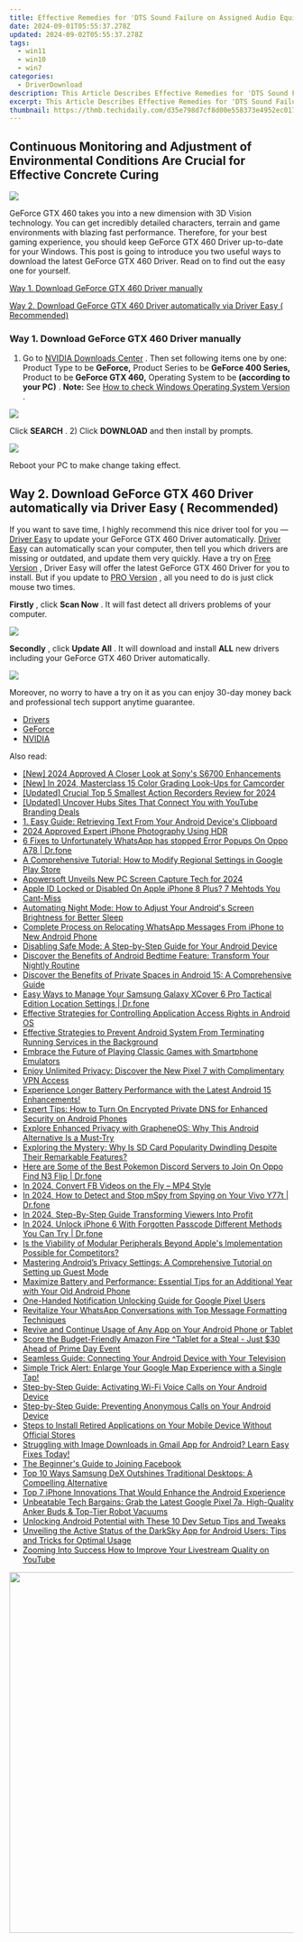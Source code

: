```yaml
---
title: Effective Remedies for 'DTS Sound Failure on Assigned Audio Equipment'
date: 2024-09-01T05:55:37.278Z
updated: 2024-09-02T05:55:37.278Z
tags:
  - win11
  - win10
  - win7
categories:
  - DriverDownload
description: This Article Describes Effective Remedies for 'DTS Sound Failure on Assigned Audio Equipment'
excerpt: This Article Describes Effective Remedies for 'DTS Sound Failure on Assigned Audio Equipment'
thumbnail: https://thmb.techidaily.com/d35e798d7cf8d00e558373e4952ec0178aa0674db22d4cc9c0a2fcdcf78387c6.jpg
---
```


## Continuous Monitoring and Adjustment of Environmental Conditions Are Crucial for Effective Concrete Curing

![](https://images.drivereasy.com/wp-content/uploads/2017/02/GeForce_GTX_460_low_3qtr.png)

 GeForce GTX 460 takes you into a new dimension with 3D Vision technology. You can get incredibly detailed characters, terrain and game environments with blazing fast performance. Therefore, for your best gaming experience, you should keep GeForce GTX 460 Driver up-to-date for your Windows. This post is going to introduce you two useful ways to download the latest GeForce GTX 460 Driver. Read on to find out the easy one for yourself.

[Way 1. Download GeForce GTX 460 Driver manually](https://tools.techidaily.com/drivereasy/download/)

[Way 2. Download GeForce GTX 460 Driver automatically via Driver Easy ( Recommended)](https://www.drivereasy.com/knowledge/geforce-gtx-460-driver-download-windows-easily/#2)

### Way 1\. Download GeForce GTX 460 Driver manually

 1) Go to [NVIDIA Downloads Center](https://tools.techidaily.com/drivereasy/download/) . Then set following items one by one: Product Type to be **GeForce,**  Product Series to be **GeForce 400 Series,**  Product to be **GeForce GTX 460,**  Operating System to be **(according to your PC)** . **Note:**  See [How to check Windows Operating System Version](https://tools.techidaily.com/drivereasy/download/) .

![](https://images.drivereasy.com/wp-content/uploads/2017/02/1-20.png)

 Click **SEARCH** . 2) Click **DOWNLOAD** and then install by prompts.

![](https://images.drivereasy.com/wp-content/uploads/2017/02/2-22.png)

 Reboot your PC to make change taking effect.

## Way 2\. Download GeForce GTX 460 Driver automatically via Driver Easy ( Recommended)

 If you want to save time, I highly recommend this nice driver tool for you — [Driver Easy](https://tools.techidaily.com/drivereasy/download/) to update your GeForce GTX 460 Driver automatically. [Driver Easy](https://tools.techidaily.com/drivereasy/download/) can automatically scan your computer, then tell you which drivers are missing or outdated, and update them very quickly. Have a try on [Free Version](https://tools.techidaily.com/drivereasy/download/) , Driver Easy will offer the latest GeForce GTX 460 Driver for you to install. But if you update to [PRO Version](https://tools.techidaily.com/drivereasy/download/) , all you need to do is just click mouse two times.

**Firstly** , click **Scan Now** . It will fast detect all drivers problems of your computer.

![](https://images.drivereasy.com/wp-content/uploads/2017/02/SCAN-2.jpg)

**Secondly** , click **Update All** . It will download and install **ALL** new drivers including your GeForce GTX 460 Driver automatically.

![](https://images.drivereasy.com/wp-content/uploads/2017/02/GTX-460.jpg)

 Moreover, no worry to have a try on it as you can enjoy 30-day money back and professional tech support anytime guarantee.

* [Drivers](https://tools.techidaily.com/drivereasy/download/)
* [GeForce](https://tools.techidaily.com/drivereasy/download/)
* [NVIDIA](https://tools.techidaily.com/drivereasy/download/)

<ins class="adsbygoogle"
     style="display:block"
     data-ad-format="autorelaxed"
     data-ad-client="ca-pub-7571918770474297"
     data-ad-slot="1223367746"></ins>



<ins class="adsbygoogle"
     style="display:block"
     data-ad-client="ca-pub-7571918770474297"
     data-ad-slot="8358498916"
     data-ad-format="auto"
     data-full-width-responsive="true"></ins>

<span class="atpl-alsoreadstyle">Also read:</span>
<div><ul>
<li><a href="https://vp-tips.techidaily.com/new-2024-approved-a-closer-look-at-sonys-s6700-enhancements/"><u>[New] 2024 Approved  A Closer Look at Sony's S6700 Enhancements</u></a></li>
<li><a href="https://fox-cloud.techidaily.com/new-in-2024-masterclass-15-color-grading-look-ups-for-camcorder/"><u>[New] In 2024, Masterclass 15 Color Grading Look-Ups for Camcorder</u></a></li>
<li><a href="https://vp-tips.techidaily.com/updated-crucial-top-5-smallest-action-recorders-review-for-2024/"><u>[Updated] Crucial Top 5 Smallest Action Recorders Review for 2024</u></a></li>
<li><a href="https://eaxpv-info.techidaily.com/updated-uncover-hubs-sites-that-connect-you-with-youtube-branding-deals/"><u>[Updated] Uncover Hubs  Sites That Connect You with YouTube Branding Deals</u></a></li>
<li><a href="https://hardware-updates.techidaily.com/1-easy-guide-retrieving-text-from-your-android-devices-clipboard/"><u>1. Easy Guide: Retrieving Text From Your Android Device's Clipboard</u></a></li>
<li><a href="https://fox-blue.techidaily.com/2024-approved-expert-iphone-photography-using-hdr/"><u>2024 Approved  Expert iPhone Photography Using HDR</u></a></li>
<li><a href="https://howto.techidaily.com/6-fixes-to-unfortunately-whatsapp-has-stopped-error-popups-on-oppo-a78-drfone-by-drfone-fix-android-problems-fix-android-problems/"><u>6 Fixes to Unfortunately WhatsApp has stopped Error Popups On Oppo A78 | Dr.fone</u></a></li>
<li><a href="https://hardware-updates.techidaily.com/a-comprehensive-tutorial-how-to-modify-regional-settings-in-google-play-store/"><u>A Comprehensive Tutorial: How to Modify Regional Settings in Google Play Store</u></a></li>
<li><a href="https://desktop-recording.techidaily.com/apowersoft-unveils-new-pc-screen-capture-tech-for-2024/"><u>Apowersoft Unveils New PC Screen Capture Tech for 2024</u></a></li>
<li><a href="https://apple-account.techidaily.com/apple-id-locked-or-disabled-on-apple-iphone-8-plus-7-mehtods-you-cant-miss-by-drfone-ios/"><u>Apple ID Locked or Disabled On Apple iPhone 8 Plus? 7 Mehtods You Cant-Miss</u></a></li>
<li><a href="https://hardware-updates.techidaily.com/automating-night-mode-how-to-adjust-your-androids-screen-brightness-for-better-sleep/"><u>Automating Night Mode: How to Adjust Your Android's Screen Brightness for Better Sleep</u></a></li>
<li><a href="https://hardware-updates.techidaily.com/complete-process-on-relocating-whatsapp-messages-from-iphone-to-new-android-phone/"><u>Complete Process on Relocating WhatsApp Messages From iPhone to New Android Phone</u></a></li>
<li><a href="https://hardware-updates.techidaily.com/disabling-safe-mode-a-step-by-step-guide-for-your-android-device/"><u>Disabling Safe Mode: A Step-by-Step Guide for Your Android Device</u></a></li>
<li><a href="https://hardware-updates.techidaily.com/discover-the-benefits-of-android-bedtime-feature-transform-your-nightly-routine/"><u>Discover the Benefits of Android Bedtime Feature: Transform Your Nightly Routine</u></a></li>
<li><a href="https://hardware-updates.techidaily.com/discover-the-benefits-of-private-spaces-in-android-15-a-comprehensive-guide/"><u>Discover the Benefits of Private Spaces in Android 15: A Comprehensive Guide</u></a></li>
<li><a href="https://android-location.techidaily.com/easy-ways-to-manage-your-samsung-galaxy-xcover-6-pro-tactical-edition-location-settings-drfone-by-drfone-virtual/"><u>Easy Ways to Manage Your Samsung Galaxy XCover 6 Pro Tactical Edition Location Settings | Dr.fone</u></a></li>
<li><a href="https://hardware-updates.techidaily.com/effective-strategies-for-controlling-application-access-rights-in-android-os/"><u>Effective Strategies for Controlling Application Access Rights in Android OS</u></a></li>
<li><a href="https://hardware-updates.techidaily.com/effective-strategies-to-prevent-android-system-from-terminating-running-services-in-the-background/"><u>Effective Strategies to Prevent Android System From Terminating Running Services in the Background</u></a></li>
<li><a href="https://hardware-updates.techidaily.com/embrace-the-future-of-playing-classic-games-with-smartphone-emulators/"><u>Embrace the Future of Playing Classic Games with Smartphone Emulators</u></a></li>
<li><a href="https://hardware-updates.techidaily.com/enjoy-unlimited-privacy-discover-the-new-pixel-7-with-complimentary-vpn-access/"><u>Enjoy Unlimited Privacy: Discover the New Pixel 7 with Complimentary VPN Access</u></a></li>
<li><a href="https://hardware-updates.techidaily.com/experience-longer-battery-performance-with-the-latest-android-15-enhancements/"><u>Experience Longer Battery Performance with the Latest Android 15 Enhancements!</u></a></li>
<li><a href="https://hardware-updates.techidaily.com/expert-tips-how-to-turn-on-encrypted-private-dns-for-enhanced-security-on-android-phones/"><u>Expert Tips: How to Turn On Encrypted Private DNS for Enhanced Security on Android Phones</u></a></li>
<li><a href="https://hardware-updates.techidaily.com/explore-enhanced-privacy-with-grapheneos-why-this-android-alternative-is-a-must-try/"><u>Explore Enhanced Privacy with GrapheneOS: Why This Android Alternative Is a Must-Try</u></a></li>
<li><a href="https://hardware-updates.techidaily.com/exploring-the-mystery-why-is-sd-card-popularity-dwindling-despite-their-remarkable-features/"><u>Exploring the Mystery: Why Is SD Card Popularity Dwindling Despite Their Remarkable Features?</u></a></li>
<li><a href="https://android-pokemon-go.techidaily.com/here-are-some-of-the-best-pokemon-discord-servers-to-join-on-oppo-find-n3-flip-drfone-by-drfone-virtual-android/"><u>Here are Some of the Best Pokemon Discord Servers to Join On Oppo Find N3 Flip | Dr.fone</u></a></li>
<li><a href="https://facebook-video-files.techidaily.com/in-2024-convert-fb-videos-on-the-fly-mp4-style/"><u>In 2024, Convert FB Videos on the Fly – MP4 Style</u></a></li>
<li><a href="https://location-social.techidaily.com/in-2024-how-to-detect-and-stop-mspy-from-spying-on-your-vivo-y77t-drfone-by-drfone-virtual-android/"><u>In 2024, How to Detect and Stop mSpy from Spying on Your Vivo Y77t | Dr.fone</u></a></li>
<li><a href="https://youtube-lab.techidaily.com/24-step-by-step-guide-transforming-viewers-into-profit/"><u>In 2024, Step-By-Step Guide  Transforming Viewers Into Profit</u></a></li>
<li><a href="https://iphone-unlock.techidaily.com/in-2024-unlock-iphone-6-with-forgotten-passcode-different-methods-you-can-try-drfone-by-drfone-ios/"><u>In 2024, Unlock iPhone 6 With Forgotten Passcode Different Methods You Can Try | Dr.fone</u></a></li>
<li><a href="https://hardware-updates.techidaily.com/is-the-viability-of-modular-peripherals-beyond-apples-implementation-possible-for-competitors/"><u>Is the Viability of Modular Peripherals Beyond Apple's Implementation Possible for Competitors?</u></a></li>
<li><a href="https://hardware-updates.techidaily.com/mastering-androids-privacy-settings-a-comprehensive-tutorial-on-setting-up-guest-mode/"><u>Mastering Android’s Privacy Settings: A Comprehensive Tutorial on Setting up Guest Mode</u></a></li>
<li><a href="https://hardware-updates.techidaily.com/maximize-battery-and-performance-essential-tips-for-an-additional-year-with-your-old-android-phone/"><u>Maximize Battery and Performance: Essential Tips for an Additional Year with Your Old Android Phone</u></a></li>
<li><a href="https://hardware-updates.techidaily.com/one-handed-notification-unlocking-guide-for-google-pixel-users/"><u>One-Handed Notification Unlocking Guide for Google Pixel Users</u></a></li>
<li><a href="https://hardware-updates.techidaily.com/revitalize-your-whatsapp-conversations-with-top-message-formatting-techniques/"><u>Revitalize Your WhatsApp Conversations with Top Message Formatting Techniques</u></a></li>
<li><a href="https://hardware-updates.techidaily.com/revive-and-continue-usage-of-any-app-on-your-android-phone-or-tablet/"><u>Revive and Continue Usage of Any App on Your Android Phone or Tablet</u></a></li>
<li><a href="https://hardware-updates.techidaily.com/score-the-budget-friendly-amazon-fire-tablet-for-a-steal-just-30-ahead-of-prime-day-event/"><u>Score the Budget-Friendly Amazon Fire ^Tablet for a Steal - Just $30 Ahead of Prime Day Event</u></a></li>
<li><a href="https://hardware-updates.techidaily.com/seamless-guide-connecting-your-android-device-with-your-television/"><u>Seamless Guide: Connecting Your Android Device with Your Television</u></a></li>
<li><a href="https://hardware-updates.techidaily.com/simple-trick-alert-enlarge-your-google-map-experience-with-a-single-tap/"><u>Simple Trick Alert: Enlarge Your Google Map Experience with a Single Tap!</u></a></li>
<li><a href="https://hardware-updates.techidaily.com/step-by-step-guide-activating-wi-fi-voice-calls-on-your-android-device/"><u>Step-by-Step Guide: Activating Wi-Fi Voice Calls on Your Android Device</u></a></li>
<li><a href="https://hardware-updates.techidaily.com/step-by-step-guide-preventing-anonymous-calls-on-your-android-device/"><u>Step-by-Step Guide: Preventing Anonymous Calls on Your Android Device</u></a></li>
<li><a href="https://hardware-updates.techidaily.com/steps-to-install-retired-applications-on-your-mobile-device-without-official-stores/"><u>Steps to Install Retired Applications on Your Mobile Device Without Official Stores</u></a></li>
<li><a href="https://hardware-updates.techidaily.com/struggling-with-image-downloads-in-gmail-app-for-android-learn-easy-fixes-today/"><u>Struggling with Image Downloads in Gmail App for Android? Learn Easy Fixes Today!</u></a></li>
<li><a href="https://facebook-videos.techidaily.com/the-beginners-guide-to-joining-facebook/"><u>The Beginner's Guide to Joining Facebook</u></a></li>
<li><a href="https://hardware-updates.techidaily.com/top-10-ways-samsung-dex-outshines-traditional-desktops-a-compelling-alternative/"><u>Top 10 Ways Samsung DeX Outshines Traditional Desktops: A Compelling Alternative</u></a></li>
<li><a href="https://hardware-updates.techidaily.com/top-7-iphone-innovations-that-would-enhance-the-android-experience/"><u>Top 7 iPhone Innovations That Would Enhance the Android Experience</u></a></li>
<li><a href="https://hardware-updates.techidaily.com/unbeatable-tech-bargains-grab-the-latest-google-pixel-7a-high-quality-anker-buds-and-top-tier-robot-vacuums/"><u>Unbeatable Tech Bargains: Grab the Latest Google Pixel 7a, High-Quality Anker Buds & Top-Tier Robot Vacuums</u></a></li>
<li><a href="https://hardware-updates.techidaily.com/unlocking-android-potential-with-these-10-dev-setup-tips-and-tweaks/"><u>Unlocking Android Potential with These 10 Dev Setup Tips and Tweaks</u></a></li>
<li><a href="https://hardware-updates.techidaily.com/unveiling-the-active-status-of-the-darksky-app-for-android-users-tips-and-tricks-for-optimal-usage/"><u>Unveiling the Active Status of the DarkSky App for Android Users: Tips and Tricks for Optimal Usage</u></a></li>
<li><a href="https://extra-lessons.techidaily.com/zooming-into-success-how-to-improve-your-livestream-quality-on-youtube/"><u>Zooming Into Success  How to Improve Your Livestream Quality on YouTube</u></a></li>
</ul></div>

<!-- affiliate ads begin -->
<a href="https://ephamedtechinc.pxf.io/c/5597632/2097467/26400?prodsku=B700" target="_top" id="2097467"><img src="//a.impactradius-go.com/display-ad/26400-2097467" border="0" alt="" width="640" height="640"/></a><img height="0" width="0" src="https://imp.pxf.io/i/5597632/2097467/26400" style="position:absolute;visibility:hidden;" border="0" />
<!-- affiliate ads end -->